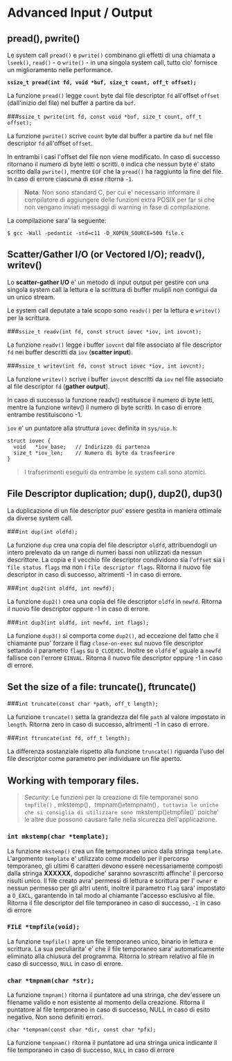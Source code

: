 # Advanced Input / Output

## pread(), pwrite()

Le system call `pread()` e `pwrite()` combinano gli effetti di una chiamata a
`lseek()`, `read()` - o `write()` - in una singola system call, tutto cio'
fornisce un miglioramento nelle performance.

__```ssize_t pread(int fd, void *buf, size_t count, off_t offset);```__

La funzione `pread()` legge `count` byte dal file descriptor `fd` all'offset 
`offset` (dall'inizio del file) nel buffer a partire da `buf`.

###```ssize_t pwrite(int fd, const void *buf, size_t count, off_t offset);```

La funzione `pwrite()` scrive `count` byte dal buffer a partire da `buf` nel 
file descriptor `fd` all'offset `offset`.

In entrambi i casi l'offset del file non viene modificato. In caso di successo 
ritornano il numero di byte letti o scritti. `0` indica che nessun byte e' stato
scritto dalla `pwrite()`, mentre `EOF` che la `pread()` ha raggiunto la fine del
file. In caso di errore ciascuna di esse ritorna `-1`.

> **Nota**: Non sono standard C, per cui e' necessario informare il compilatore
di aggiungere delle funzioni extra POSIX per far si che non vengano inviati
messaggi di warning in fase di compilazione.

La compilazione sara' la seguente:
    
```$ gcc -Wall -pedantic -std=c11 -D_XOPEN_SOURCE=500 file.c```


## Scatter/Gather I/O (or Vectored I/O); readv(), writev()

Lo **scatter-gather I/O** e' un metodo di input output per gestire con una
singola system call la lettura e la scrittura di buffer mulipli non contigui
da un unico stream.

Le system call deputate a tale scopo sono `readv()` per la lettura e `writev()` 
per la scrittura.

###```ssize_t readv(int fd, const struct iovec *iov, int iovcnt);```

La funzione `readv()` legge i buffer `iovcnt` dal file associato al file 
descriptor `fd` nei buffer descritti da `iov` (__scatter input__).

###```ssize_t writev(int fd, const struct iovec *iov, int iovcnt);```

La funzione `writev()` scrive i buffer `iovcnt` descritti da `iov` nel file 
associato al file descriptor `fd` (__gather output__).

In caso di successo la funzione readv() restituisce il numero di byte letti, 
mentre la funzione writev() il numero di byte scritti. In caso di errore 
entrambe restituiscono -1.

`iov` e' un puntatore alla struttura `iovec` definita in `sys/uio.h`:
```
struct iovec {
  void   *iov_base;   // Indirizzo di partenza
  size_t *iov_len;    // Numero di byte da trasfeerire
}
```

> I trafserimenti eseguiti da entrambe le system call sono atomici.


## File Descriptor duplication; dup(), dup2(), dup3()

La duplicazione di un file descriptor puo' essere gestita in maniera ottimale
da diverse system call.

###```int dup(int oldfd);```

La funzione `dup` crea una copia del file descriptor `oldfd`, attribuendogli 
un intero prelevato da un range di numeri bassi non utilizzati da nessun 
descrittore. La copia e il vecchio file descriptor condividono sia l'`offset` 
sia i `file status flags` ma non i `file descriptor flags`. Ritorna il nuovo 
file descriptor in caso di successo, altrimenti -1 in caso di errore.

###```int dup2(int oldfd, int newfd);```

La funzione `dup2()` crea una copia del file descriptor `oldfd` in `newfd`. 
Ritorna il nuovo file descriptor oppure -1 in caso di errore.

###```int dup3(int oldfd, int newfd, int flags);```

La funzione `dup3()` si comporta come `dup2()`, ad eccezione del fatto che il
chiamante puo' forzare il flag `close-on-exec` sul nuovo file descriptor 
settando il parametro `flags` su `O_CLOEXEC`. Inoltre se `oldfd` e' uguale a
`newfd` fallisce con l'errore `EINVAL`. Ritorna il nuovo file descriptor oppure
-1 in caso di errore.


## Set the size of a file: truncate(), ftruncate()

###```int truncate(const char *path, off_t length);```

La funzione `truncate()` setta la grandezza del file `path` al valore 
impostato in `length`. Ritorna zero in caso di successo, altrimenti -1 in caso 
di errore.

###```int ftruncate(int fd, off_t length);```

La differenza sostanziale rispetto alla funzione `truncate()` riguarda 
l'uso del file descriptor come parametro per individuare un file aperto.


## Working with temporary files.

> *Security*: Le funzioni per la creazione di file temporanei sono `tmpfile()`
>, mkstemp()`, `tmpnam()` e `tempnam()`, tuttavia le uniche che si consiglia di
> utilizzare sono `mkstemp()` e `tmpfile()` poiche' le altre due possono causare
> falle nella sicurezza dell'applicazione.

### ```int mkstemp(char *template);```

La funzione `mkstemp()` crea un file temporaneo unico dalla stringa `template`.
L'argomento `template` e' utilizzato come modello per il percorso temporaneo, 
gli ultimi 6 caratteri devono essere necessariamente composti dalla
stringa **XXXXXX**, dopodiche' saranno sovrascritti affinche' il percorso 
risulti unico. Il file creato avra' permessi di lettura e scrittura per l'
`owner` e nessun permesso per gli altri utenti, inoltre il parametro `flag` 
sara' impostato a `O_EXCL`, garantendo in tal modo al chiamante l'accesso 
esclusivo al file. Ritorna il file descriptor del file temporaneo in caso di 
successo, `-1` in caso di errore

### ```FILE *tmpfile(void);```

La funzione `tmpfile()` apre un file temporaneo unico, binario in lettura e 
scrittura. La sua peculiarita' e' che il file temporaneo sara' automaticamente
eliminato alla chiusura del programma. Ritorna lo stream relativo al file in 
caso di successo, `NULL` in caso di errore.

### ```char *tmpnam(char *str);```

La funzione `tmpnam()` ritorna il puntatore ad una stringa, che dev'essere un 
filename valido e non esistente al momento della creazione. Ritorna il 
puntatore al file temporaneo in caso di successo, NULL in caso di esito 
negativo. Non sono definiti errori.

```char *tempnam(const char *dir, const char *pfx);```

La funzione `tempnam()` ritorna il puntatore ad una stringa unica indicante il
file temporaneo in caso di successo, `NULL` in caso di errore
